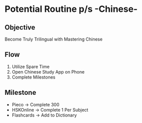 # Potential Routine p/s -Chinese-

## Objective

Become Truly Trilingual with Mastering Chinese

## Flow

1. Utilize Spare Time
2. Open Chinese Study App on Phone
3. Complete Milestones

## Milestone

- Pieco -> Complete 300
- HSKOnline -> Complete 1 Per Subject
- Flashcards -> Add to Dictionary
